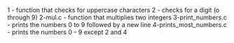 1 - function that checks for uppercase characters
2 - checks for a digit (o through 9)
2-mul.c - function that multiplies two integers
3-print_numbers.c - prints the numbers 0 to 9 followed by a new line
4-prints_most_numbers.c - prints the numbers 0 - 9 except 2 and 4
